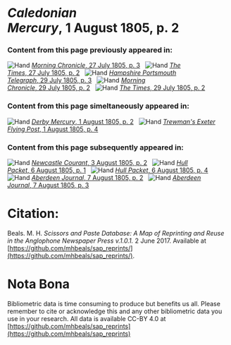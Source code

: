 # *Caledonian Mercury*, 1 August 1805, p. 2  
  
### Content from this page previously appeared in:  
![Hand](http://scissorsandpaste.net/wp-content/uploads/2017/06/smallhandpointer.png) [*Morning Chronicle*, 27 July 1805, p. 3](https://mhbeals.github.io/sap_html/Morning-Chronicle/Morning-Chronicle-27-July-1805-p-3)  
![Hand](http://scissorsandpaste.net/wp-content/uploads/2017/06/smallhandpointer.png) [*The Times*, 27 July 1805, p. 2](https://mhbeals.github.io/sap_html/The-Times/The-Times-27-July-1805-p-2)  
![Hand](http://scissorsandpaste.net/wp-content/uploads/2017/06/smallhandpointer.png) [*Hampshire Portsmouth Telegraph*, 29 July 1805, p. 3](https://mhbeals.github.io/sap_html/Hampshire-Portsmouth-Telegraph/Hampshire-Portsmouth-Telegraph-29-July-1805-p-3)  
![Hand](http://scissorsandpaste.net/wp-content/uploads/2017/06/smallhandpointer.png) [*Morning Chronicle*, 29 July 1805, p. 2](https://mhbeals.github.io/sap_html/Morning-Chronicle/Morning-Chronicle-29-July-1805-p-2)  
![Hand](http://scissorsandpaste.net/wp-content/uploads/2017/06/smallhandpointer.png) [*The Times*, 29 July 1805, p. 2](https://mhbeals.github.io/sap_html/The-Times/The-Times-29-July-1805-p-2)  
  
### Content from this page simeltaneously appeared in:  
![Hand](http://scissorsandpaste.net/wp-content/uploads/2017/06/smallhandpointer.png) [*Derby Mercury*, 1 August 1805, p. 2](https://mhbeals.github.io/sap_html/Derby-Mercury/Derby-Mercury-1-August-1805-p-2)  
![Hand](http://scissorsandpaste.net/wp-content/uploads/2017/06/smallhandpointer.png) [*Trewman's Exeter Flying Post*, 1 August 1805, p. 4](https://mhbeals.github.io/sap_html/Trewman's-Exeter-Flying-Post/Trewman's-Exeter-Flying-Post-1-August-1805-p-4)  
  
### Content from this page subsequently appeared in:  
![Hand](http://scissorsandpaste.net/wp-content/uploads/2017/06/smallhandpointer.png) [*Newcastle Courant*, 3 August 1805, p. 2](https://mhbeals.github.io/sap_html/Newcastle-Courant/Newcastle-Courant-3-August-1805-p-2)  
![Hand](http://scissorsandpaste.net/wp-content/uploads/2017/06/smallhandpointer.png) [*Hull Packet*, 6 August 1805, p. 1](https://mhbeals.github.io/sap_html/Hull-Packet/Hull-Packet-6-August-1805-p-1)  
![Hand](http://scissorsandpaste.net/wp-content/uploads/2017/06/smallhandpointer.png) [*Hull Packet*, 6 August 1805, p. 4](https://mhbeals.github.io/sap_html/Hull-Packet/Hull-Packet-6-August-1805-p-4)  
![Hand](http://scissorsandpaste.net/wp-content/uploads/2017/06/smallhandpointer.png) [*Aberdeen Journal*, 7 August 1805, p. 2](https://mhbeals.github.io/sap_html/Aberdeen-Journal/Aberdeen-Journal-7-August-1805-p-2)  
![Hand](http://scissorsandpaste.net/wp-content/uploads/2017/06/smallhandpointer.png) [*Aberdeen Journal*, 7 August 1805, p. 3](https://mhbeals.github.io/sap_html/Aberdeen-Journal/Aberdeen-Journal-7-August-1805-p-3)  


# Citation: 

Beals. M. H. *Scissors and Paste Database: A Map of Reprinting and Reuse in the Anglophone Newspaper Press v.1.0.1.* 2 June 2017. Available at [https://github.com/mhbeals/sap_reprints/](https://github.com/mhbeals/sap_reprints/). 

# Nota Bona

Bibliometric data is time consuming to produce but benefits us all. Please remember to cite or acknowledge this and any other bibliometric data you use in your research. All data is available CC-BY 4.0 at [https://github.com/mhbeals/sap_reprints](https://github.com/mhbeals/sap_reprints)